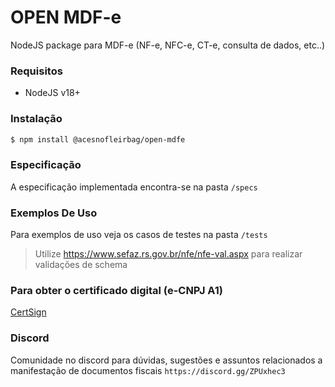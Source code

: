 # OPEN MDF-e

NodeJS package para MDF-e (NF-e, NFC-e, CT-e, consulta de dados, etc..)

### Requisitos

- NodeJS v18+

### Instalação

```bash
$ npm install @acesnofleirbag/open-mdfe
```

### Especificação

A especificação implementada encontra-se na pasta `/specs`

### Exemplos De Uso

Para exemplos de uso veja os casos de testes na pasta `/tests`

> Utilize <https://www.sefaz.rs.gov.br/nfe/nfe-val.aspx> para realizar validações de schema 

### Para obter o certificado digital (e-CNPJ A1)

[CertSign](https://www.certisign.com.br/)

### Discord

Comunidade no discord para dúvidas, sugestões e assuntos relacionados a manifestação de documentos fiscais
`https://discord.gg/ZPUxhec3`

